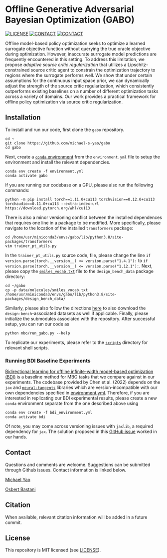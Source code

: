# Offline Generative Adversarial Bayesian Optimization (GABO)

[![LICENSE](https://img.shields.io/badge/license-MIT-green.svg)](LICENSE.md)
[![CONTACT](https://img.shields.io/badge/contact-michael.yao%40pennmedicine.upenn.edu-blue)](mailto:michael.yao@pennmedicine.upenn.edu)
[![CONTACT](https://img.shields.io/badge/contact-obastani%40seas.upenn.edu-blue)](mailto:obastani@seas.upenn.edu)

Offline model-based policy optimization seeks to optimize a learned surrogate objective function without querying the true oracle objective during optimization. However, inaccurate surrogate model predictions are frequently encountered in this setting. To address this limitation, we propose *adaptive source critic regularization* that utilizes a Lipschitz-constrained source critic agent to constrain the optimization trajectory to regions where the surrogate performs well. We show that under certain assumptions for the continuous input space prior, we can dynamically adjust the strength of the source critic regularization, which consistently outperforms existing baselines on a number of different optimization tasks across a variety of domains. Our work provides a practical framework for offline policy optimization via source critic regularization.

## Installation

To install and run our code, first clone the `gabo` repository.

```
cd ~
git clone https://github.com/michael-s-yao/gabo
cd gabo
```

Next, create a [`conda` environment](https://conda.io/projects/conda/en/latest/user-guide/tasks/manage-environments.html#creating-an-environment-from-an-environment-yml-file) from the `environment.yml` file to setup the environment and install the relevant dependencies.

```
conda env create -f environment.yml
conda activate gabo
```

If you are running our codebase on a GPU, please also run the following commands:

```
python -m pip install torch==1.11.0+cu113 torchvision==0.12.0+cu113 torchaudio==0.11.0+cu113 --extra-index-url https://download.pytorch.org/whl/cu113
```

There is also a minor versioning conflict between the installed dependences that requires one line in a package to be modified. More specifically, please navigate to the location of the installed `transformers` package:

```
cd /home/usr/miniconda3/envs/gabo/lib/python3.8/site-packages/transformers
vim trainer_pt_utils.py
```

In the `trainer_pt_utils.py` source code, file, please change the line `if version.parse(torch.__version__) <= version.parse("1.4.1"):` to `if version.parse(torch.__version__) <= version.parse("1.12.1"):`. Next, please copy the [`smiles_vocab.txt`](./data/molecules/smiles_vocab.txt) file to the `design_bench_data` package directory:

```
cd ~/gabo
cp -p data/molecules/smiles_vocab.txt /home/usr/miniconda3/envs/gabo/lib/python3.8/site-packages/design_bench_data/
```

Similarly, please also follow the directions [here](https://github.com/rail-berkeley/design-bench/issues/1) to also download the `design-bench`-associated datasets as well if applicable. Finally, please initialize the submodules associated with the repository. After successful setup, you can run our code as

```
python mbo/run_gabo.py --help
```

To replicate our experiments, please refer to the [`scripts`](./scripts) directory for relevant shell scripts.

### Running BDI Baseline Experiments

[Bidirectional learning for offline infinite-width model-based optimization (BDI)](https://openreview.net/forum?id=_j8yVIyp27Q) is a baseline method for MBO tasks that we compare against in our experiments. The codebase provided by Chen et al. (2022) depends on the `jax` and [`neural-tangents`](https://github.com/google/neural-tangents/tree/main) libraries which are version-incompatible with our own dependencies specified in [environment.yml](environment.yml). Therefore, if you are interested in replicating our BDI experimental results, please create a new `conda` environment separate from the one described above using

```
conda env create -f bdi_environment.yml
conda activate bdi
```

Of note, you may come across versioning issues with `jaxlib`, a required dependency for `jax`. The solution proposed in this [GitHub issue](https://github.com/google/jax/issues/18368#issuecomment-1792381092) worked in our hands.

## Contact

Questions and comments are welcome. Suggestions can be submitted through Github issues. Contact information is linked below.

[Michael Yao](mailto:michael.yao@pennmedicine.upenn.edu)

[Osbert Bastani](mailto:obastani@seas.upenn.edu)

## Citation

When available, relevant citation information will be added in a future commit.

## License

This repository is MIT licensed (see [LICENSE](LICENSE)).
